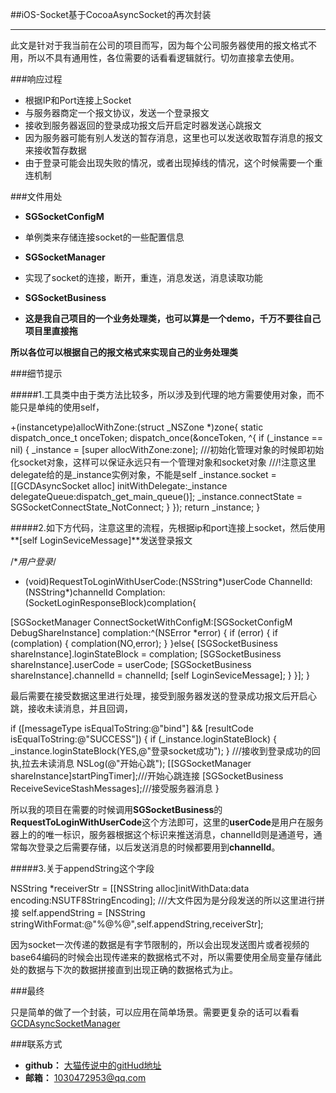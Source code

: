 ##iOS-Socket基于CocoaAsyncSocket的再次封装

---

此文是针对于我当前在公司的项目而写，因为每个公司服务器使用的报文格式不用，所以不具有通用性，各位需要的话看看逻辑就行。切勿直接拿去使用。

###响应过程

- 根据IP和Port连接上Socket
- 与服务器商定一个报文协议，发送一个登录报文
- 接收到服务器返回的登录成功报文后开启定时器发送心跳报文
- 因为服务器可能有别人发送的暂存消息，这里也可以发送收取暂存消息的报文来接收暂存数据
- 由于登录可能会出现失败的情况，或者出现掉线的情况，这个时候需要一个重连机制

###文件用处

- **SGSocketConfigM**
- 单例类来存储连接socket的一些配置信息

- **SGSocketManager**
- 实现了socket的连接，断开，重连，消息发送，消息读取功能

- **SGSocketBusiness**
- **这是我自己项目的一个业务处理类，也可以算是一个demo，千万不要往自己项目里直接拖**

**所以各位可以根据自己的报文格式来实现自己的业务处理类**

###细节提示

#####1.工具类中由于类方法比较多，所以涉及到代理的地方需要使用对象，而不能只是单纯的使用self，

+(instancetype)allocWithZone:(struct _NSZone *)zone{
static dispatch_once_t onceToken;
dispatch_once(&onceToken, ^{
if (_instance == nil) {
_instance = [super allocWithZone:zone];
///初始化管理对象的时候即初始化socket对象，这样可以保证永远只有一个管理对象和socket对象
///!注意这里delegate给的是_instance实例对象，不能是self
_instance.socket = [[GCDAsyncSocket alloc] initWithDelegate:_instance delegateQueue:dispatch_get_main_queue()];
_instance.connectState = SGSocketConnectState_NotConnect;
}
});
return _instance;
}


#####2.如下方代码，注意这里的流程，先根据ip和port连接上socket，然后使用**[self LoginSeviceMessage]**发送登录报文

/**用户登录*/
+ (void)RequestToLoginWithUserCode:(NSString*)userCode ChannelId:(NSString*)channelId Complation:(SocketLoginResponseBlock)complation{

[SGSocketManager ConnectSocketWithConfigM:[SGSocketConfigM DebugShareInstance] complation:^(NSError *error) {
if (error) {
if (complation) {
complation(NO,error);
}
}else{
[SGSocketBusiness shareInstance].loginStateBlock = complation;
[SGSocketBusiness shareInstance].userCode = userCode;
[SGSocketBusiness shareInstance].channelId = channelId;
[self LoginSeviceMessage];
}
}];
}

最后需要在接受数据这里进行处理，接受到服务器发送的登录成功报文后开启心跳，接收未读消息，并且回调，

if ([messageType isEqualToString:@"bind"] && [resultCode isEqualToString:@"SUCCESS"]) {
if (_instance.loginStateBlock) {
_instance.loginStateBlock(YES,@"登录socket成功");
}
///接收到登录成功的回执,拉去未读消息
NSLog(@"开始心跳");
[[SGSocketManager shareInstance]startPingTimer];///开始心跳连接
[SGSocketBusiness ReceiveSeviceStashMessages];///接受服务器消息
}

所以我的项目在需要的时候调用**SGSocketBusiness**的**RequestToLoginWithUserCode**这个方法即可，这里的**userCode**是用户在服务器上的的唯一标识，服务器根据这个标识来推送消息，channelId则是通道号，通常每次登录之后需要存储，以后发送消息的时候都要用到**channelId**。

#####3.关于appendString这个字段

NSString *receiverStr = [[NSString alloc]initWithData:data encoding:NSUTF8StringEncoding];
///大文件因为是分段发送的所以这里进行拼接
self.appendString = [NSString stringWithFormat:@"%@%@",self.appendString,receiverStr];

因为socket一次传递的数据是有字节限制的，所以会出现发送图片或者视频的base64编码的时候会出现传递来的数据格式不对，所以需要使用全局变量存储此处的数据与下次的数据拼接直到出现正确的数据格式为止。

###最终

只是简单的做了一个封装，可以应用在简单场景。需要更复杂的话可以看看[GCDAsyncSocketManager](https://github.com/Yuzeyang/GCDAsyncSocketManager)

###联系方式
- **github：** [大猫传说中的gitHud地址](https://github.com/LucasDang/SGSocketManager)
- **邮箱：** [1030472953@qq.com](1030472953@qq.com)
